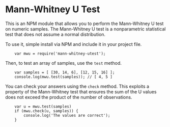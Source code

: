 # Mann-Whitney U Test

This is an NPM module that allows you to perform the Mann-Whitney U test on numeric samples. The Mann-Whitney U test is a nonparametric statistical test that does not assume a normal distribution.

To use it, simple install via NPM and include it in your project file.

```
	var mwu = require('mann-whitney-utest');
```

Then, to test an array of samples, use the `test` method.

```
	var samples = [ [30, 14, 6], [12, 15, 16] ];
	console.log(mwu.test(samples)); // [ 4, 5 ]
```

You can check your answers using the `check` method. This exploits a property of the Mann-Whitney test that ensures the sum of the U values does not exceed the product of the number of observations.


```
	var u = mwu.test(samples)
	if (mwu.check(u, samples)) {
		console.log('The values are correct');
	}
```
